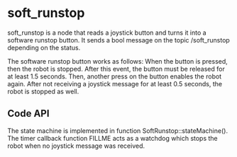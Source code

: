 # soft_runstop
soft_runstop is a node that reads a joystick button and turns it
into a software runstop button. It sends a bool message on the topic
/soft_runstop depending on the status.

The software runstop button works as follows: When the button is pressed,
then the robot is stopped. After this event, the button must be released 
for at least 1.5 seconds. Then, another press on the button enables the robot again.
After not receiving a joystick message for at least 0.5 seconds, the robot is
stopped as well.

## Code API

The state machine is implemented in function SoftRunstop::stateMachine().
The timer callback function FILLME acts as a watchdog which stops the
robot when no joystick message was received.
